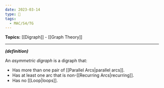 ```yaml
---
date: 2023-03-14
type: 🧠
tags:
  - MAC/S4/TG
---
```


**Topics:** [[Digraph]] - [[Graph Theory]]

---

_**(definition)**_

An _asymmetric digraph_ is a digraph that:

- Has more than one pair of [[Parallel Arcs|parallel arcs]].
- Has at least one arc that is non-[[Recurring Arcs|recurring]].
- Has no [[Loop|loops]].
